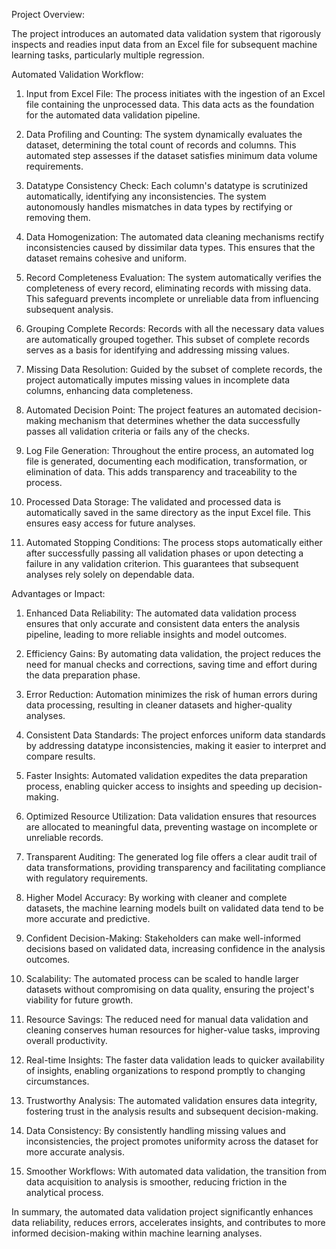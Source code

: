 

Project Overview:

The project introduces an automated data validation system that rigorously inspects and readies input data from an Excel file for subsequent machine learning tasks, particularly multiple regression.

Automated Validation Workflow:

1. Input from Excel File:
   The process initiates with the ingestion of an Excel file containing the unprocessed data. This data acts as the foundation for the automated data validation pipeline.

2. Data Profiling and Counting:
   The system dynamically evaluates the dataset, determining the total count of records and columns. This automated step assesses if the dataset satisfies minimum data volume requirements.

3. Datatype Consistency Check:
   Each column's datatype is scrutinized automatically, identifying any inconsistencies. The system autonomously handles mismatches in data types by rectifying or removing them.

4. Data Homogenization:
   The automated data cleaning mechanisms rectify inconsistencies caused by dissimilar data types. This ensures that the dataset remains cohesive and uniform.

5. Record Completeness Evaluation:
   The system automatically verifies the completeness of every record, eliminating records with missing data. This safeguard prevents incomplete or unreliable data from influencing subsequent analysis.

6. Grouping Complete Records:
   Records with all the necessary data values are automatically grouped together. This subset of complete records serves as a basis for identifying and addressing missing values.

7. Missing Data Resolution:
   Guided by the subset of complete records, the project automatically imputes missing values in incomplete data columns, enhancing data completeness.

8. Automated Decision Point:
   The project features an automated decision-making mechanism that determines whether the data successfully passes all validation criteria or fails any of the checks.

9. Log File Generation:
   Throughout the entire process, an automated log file is generated, documenting each modification, transformation, or elimination of data. This adds transparency and traceability to the process.

10. Processed Data Storage:
    The validated and processed data is automatically saved in the same directory as the input Excel file. This ensures easy access for future analyses.

11. Automated Stopping Conditions:
    The process stops automatically either after successfully passing all validation phases or upon detecting a failure in any validation criterion. This guarantees that subsequent analyses rely solely on dependable data.



Advantages or Impact:

1. Enhanced Data Reliability: The automated data validation process ensures that only accurate and consistent data enters the analysis pipeline, leading to more reliable insights and model outcomes.

2. Efficiency Gains: By automating data validation, the project reduces the need for manual checks and corrections, saving time and effort during the data preparation phase.

3. Error Reduction: Automation minimizes the risk of human errors during data processing, resulting in cleaner datasets and higher-quality analyses.

4. Consistent Data Standards: The project enforces uniform data standards by addressing datatype inconsistencies, making it easier to interpret and compare results.

5. Faster Insights: Automated validation expedites the data preparation process, enabling quicker access to insights and speeding up decision-making.

6. Optimized Resource Utilization: Data validation ensures that resources are allocated to meaningful data, preventing wastage on incomplete or unreliable records.

7. Transparent Auditing: The generated log file offers a clear audit trail of data transformations, providing transparency and facilitating compliance with regulatory requirements.

8. Higher Model Accuracy: By working with cleaner and complete datasets, the machine learning models built on validated data tend to be more accurate and predictive.

9. Confident Decision-Making: Stakeholders can make well-informed decisions based on validated data, increasing confidence in the analysis outcomes.

10. Scalability: The automated process can be scaled to handle larger datasets without compromising on data quality, ensuring the project's viability for future growth.

11. Resource Savings: The reduced need for manual data validation and cleaning conserves human resources for higher-value tasks, improving overall productivity.

12. Real-time Insights: The faster data validation leads to quicker availability of insights, enabling organizations to respond promptly to changing circumstances.

13. Trustworthy Analysis: The automated validation ensures data integrity, fostering trust in the analysis results and subsequent decision-making.

14. Data Consistency: By consistently handling missing values and inconsistencies, the project promotes uniformity across the dataset for more accurate analysis.

15. Smoother Workflows: With automated data validation, the transition from data acquisition to analysis is smoother, reducing friction in the analytical process.

In summary, the automated data validation project significantly enhances data reliability, reduces errors, accelerates insights, and contributes to more informed decision-making within machine learning analyses.
